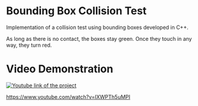 # Bounding Box Collision Test
 
Implementation of a collision test using bounding boxes developed in C++.

As long as there is no contact, the boxes stay green. Once they touch in any way, they turn red.

# Video Demonstration

[![Youtube link of the project](https://i.imgur.com/sAc02EL.png)](https://www.youtube.com/watch?v=IXWPTh5uMPI)

https://www.youtube.com/watch?v=IXWPTh5uMPI
